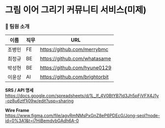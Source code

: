 # 그림 이어 그리기 커뮤니티 서비스(미제)

### 👩 팀원 소개
| 이름   | 직무 | URL  |
| ------ | ---- | ---- |
| 조병민 | FE   |https://github.com/merrybmc      |
| 최정규 | BE   |https://github.com/whatasame      |
| 박성현 | BE   |https://github.com/hyune0129      |
| 이윤상 | AI   |https://github.com/brightorbit      |

**SRS / API 명세** <br/>
https://docs.google.com/spreadsheets/d/1L_If_4V0BtYB7ld3Jh5pFjVFX4J1y-oz8u6ztf1j09w/edit?usp=sharing

**Wire Frame** <br/>
https://www.figma.com/file/agyRmNMsPxGnZ8eP6PDEcG/Jong-seol?node-id=0%3A1&t=i7HiBemdvbGAdh6A-0
